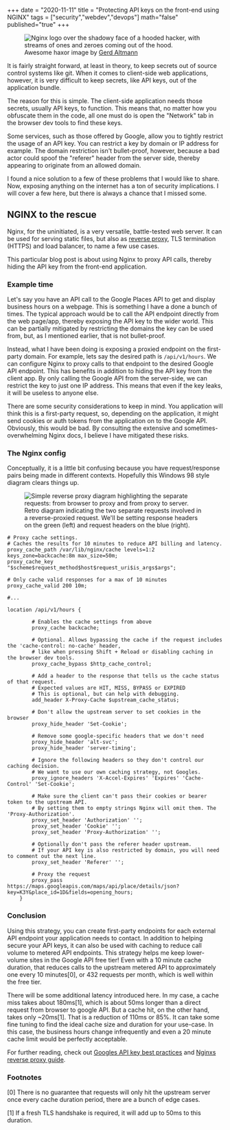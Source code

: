 +++
date = "2020-11-11"
title = "Protecting API keys on the front-end using NGINX"
tags = ["security","webdev","devops"]
math="false"
published="true"
+++

<figure class="blog-figure">
<img src="/images/nginx_security.jpg" alt="Nginx logo over the shadowy face of a hooded hacker, with streams of ones and zeroes coming out of the hood."/>
<figcaption>
Awesome haxor image by <a href="https://pixabay.com/users/geralt-9301" rel="noopener noreferrer">Gerd Altmann</a>
</figcaption>
</figure>

It is fairly straight forward, at least in theory, to keep secrets out of source control systems like git. When it comes to client-side web applications, however, it is very difficult to keep secrets, like API keys, out of the application bundle.

The reason for this is simple. The client-side application needs those secrets, usually API keys, to function. This means that, no matter how you obfuscate them in the code, all one must do is open the "Network" tab in the browser dev tools to find these keys.

Some services, such as those offered by Google, allow you to tightly restrict the usage of an API key. You can restrict a key by domain or IP address for example. The domain restriction isn't bullet-proof, however, because a bad actor could spoof the "referer" header from the server side, thereby appearing to originate from an allowed domain.

I found a nice solution to a few of these problems that I would like to share. Now, exposing anything on the internet has a ton of security implications. I will cover a few here, but there is always a chance that I missed some.

## NGINX to the rescue

Nginx, for the uninitiated, is a very versatile, battle-tested web server. It can be used for serving static files, but also as [reverse proxy](https://docs.nginx.com/nginx/admin-guide/web-server/reverse-proxy/), TLS termination (HTTPS) and load balancer, to name a few use cases.

This particular blog post is about using Nginx to proxy API calls, thereby hiding the API key from the front-end application.

### Example time

Let's say you have an API call to the Google Places API to get and display business hours on a webpage. This is something I have a done a bunch of times. The typical approach would be to call the API endpoint directly from the web page/app, thereby exposing the API key to the wider world. This can be partially mitigated by restricting the domains the key can be used from, but, as I mentioned earlier, that is not bullet-proof.

Instead, what I have been doing is exposing a proxied endpoint on the first-party domain. For example, lets say the desired path is `/api/v1/hours`. We can configure Nginx to proxy calls to that endpoint to the desired Google API endpoint. This has benefits in addition to hiding the API key from the client app. By only calling the Google API from the server-side, we can restrict the key to just one IP address. This means that even if the key leaks, it will be useless to anyone else.

There are some security considerations to keep in mind. You application will think this is a first-party request, so, depending on the application, it might send cookies or auth tokens from the application on to the Google API. Obviously, this would be bad. By consulting the extensive and sometimes-overwhelming Nginx docs, I believe I have mitigated these risks.

### The Nginx config

Conceptually, it is a little bit confusing because you have request/response pairs being made in different contexts. Hopefully this Windows 98 style diagram clears things up.

<figure class="blog-figure">
<img src="/images/proxy-diagram.jpg" alt="Simple reverse proxy diagram highlighting the separate requests: from browser to proxy and from proxy to server."/>
<figcaption>
Retro diagram indicating the two separate requests involved in a reverse-proxied request. We'll be setting response headers on the green (left) and request headers on the blue (right).
</figcaption>
</figure>




```
# Proxy cache settings.
# Caches the results for 10 minutes to reduce API billing and latency.
proxy_cache_path /var/lib/nginx/cache levels=1:2 keys_zone=backcache:8m max_size=50m;
proxy_cache_key "$scheme$request_method$host$request_uri$is_args$args";

# Only cache valid responses for a max of 10 minutes
proxy_cache_valid 200 10m;

#...

location /api/v1/hours {

		# Enables the cache settings from above
		proxy_cache backcache;

		# Optional. Allows bypassing the cache if the request includes the 'cache-control: no-cache' header,
		# like when pressing Shift + Reload or disabling caching in the browser dev tools.
		proxy_cache_bypass $http_cache_control;

		# Add a header to the response that tells us the cache status of that request.
		# Expected values are HIT, MISS, BYPASS or EXPIRED
		# This is optional, but can help with debugging.
		add_header X-Proxy-Cache $upstream_cache_status;

		# Don't allow the upstream server to set cookies in the browser
		proxy_hide_header 'Set-Cookie';

		# Remove some google-specific headers that we don't need
		proxy_hide_header 'alt-svc';
		proxy_hide_header 'server-timing';

		# Ignore the following headers so they don't control our caching decision.
		# We want to use our own caching strategy, not Googles.
		proxy_ignore_headers 'X-Accel-Expires' 'Expires' 'Cache-Control' 'Set-Cookie';

		# Make sure the client can't pass their cookies or bearer token to the upstream API.
		# By setting them to empty strings Nginx will omit them. The 'Proxy-Authorization'.
		proxy_set_header 'Authorization' '';
		proxy_set_header 'Cookie' '';
		proxy_set_header 'Proxy-Authorization' '';

		# Optionally don't pass the referer header upstream.
		# If your API key is also restricted by domain, you will need to comment out the next line.
		proxy_set_header 'Referer' '';

		# Proxy the request
		proxy_pass https://maps.googleapis.com/maps/api/place/details/json?key=K3Y&place_id=1D&fields=opening_hours;
	}
```

### Conclusion

Using this strategy, you can create first-party endpoints for each external API endpoint your application needs to contact. In addition to helping secure your API keys, it can also be used with caching to reduce call volume to metered API endpoints. This strategy helps me keep lower-volume sites in the Google API free tier! Even with a 10 minute cache duration, that reduces calls to the upstream metered API to approximately one every 10 minutes[0], or 432 requests per month, which is well within the free tier.

There will be some additional latency introduced here. In my case, a cache miss takes about 180ms[1], which is about 50ms longer than a direct request from browser to google API. But a cache hit, on the other hand, takes only ~20ms[1]. That is a reduction of 110ms or 85%. It can take some fine tuning to find the ideal cache size and duration for your use-case. In this case, the business hours change infrequently and even a 20 minute cache limit would be perfectly acceptable.

For further reading, check out [Googles API key best practices](https://developers.google.com/maps/api-key-best-practices) and [Nginxs reverse proxy guide](https://docs.nginx.com/nginx/admin-guide/web-server/reverse-proxy/).

### Footnotes

[0] There is no guarantee that requests will only hit the upstream server once every cache duration period, there are a bunch of edge cases.

[1] If a fresh TLS handshake is required, it will add up to 50ms to this duration.


